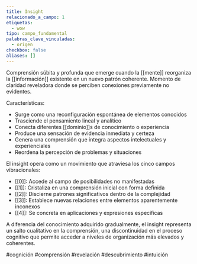 ```yaml
---
title: Insight
relacionado_a_campo: 1
etiquetas:
  - wow
tipo: campo_fundamental
palabras_clave_vinculadas:
  - origen
checkbox: false
aliases: []
---
```


Comprensión súbita y profunda que emerge cuando la [[mente]] reorganiza la [[información]] existente en un nuevo patrón coherente. Momento de claridad reveladora donde se perciben conexiones previamente no evidentes.

Características:
- Surge como una reconfiguración espontánea de elementos conocidos
- Trasciende el pensamiento lineal y analítico
- Conecta diferentes [[dominio]]s de conocimiento o experiencia
- Produce una sensación de evidencia inmediata y certeza
- Genera una comprensión que integra aspectos intelectuales y experienciales
- Reordena la percepción de problemas y situaciones

El insight opera como un movimiento que atraviesa los cinco campos vibracionales:
- [[0]]: Accede al campo de posibilidades no manifestadas
- [[1]]: Cristaliza en una comprensión inicial con forma definida
- [[2]]: Discierne patrones significativos dentro de la complejidad
- [[3]]: Establece nuevas relaciones entre elementos aparentemente inconexos
- [[4]]: Se concreta en aplicaciones y expresiones específicas

A diferencia del conocimiento adquirido gradualmente, el insight representa un salto cualitativo en la comprensión, una discontinuidad en el proceso cognitivo que permite acceder a niveles de organización más elevados y coherentes.

#cognición #comprensión #revelación #descubrimiento #intuición
